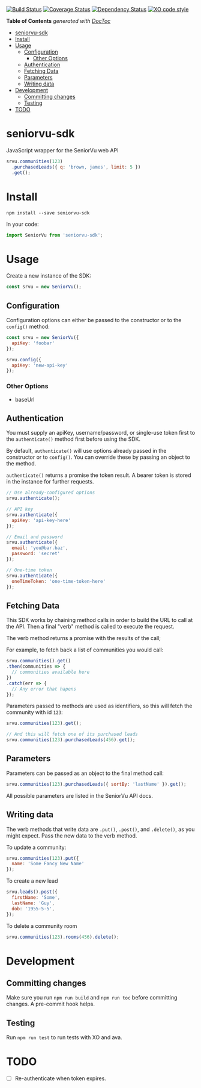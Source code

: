 [![Build Status](https://travis-ci.org/softvu/seniorvu-sdk.svg?branch=master)](https://travis-ci.org/softvu/seniorvu-sdk) [![Coverage Status](https://coveralls.io/repos/github/softvu/seniorvu-sdk/badge.svg?branch=master)](https://coveralls.io/github/softvu/seniorvu-sdk?branch=master) [![Dependency Status](https://dependencyci.com/github/softvu/seniorvu-sdk/badge)](https://dependencyci.com/github/softvu/seniorvu-sdk) [![XO code style](https://img.shields.io/badge/code_style-XO-5ed9c7.svg)](https://github.com/sindresorhus/xo)

<!-- START doctoc generated TOC please keep comment here to allow auto update -->
<!-- DON'T EDIT THIS SECTION, INSTEAD RE-RUN doctoc TO UPDATE -->
**Table of Contents**  *generated with [DocToc](https://github.com/thlorenz/doctoc)*

- [seniorvu-sdk](#seniorvu-sdk)
- [Install](#install)
- [Usage](#usage)
  - [Configuration](#configuration)
    - [Other Options](#other-options)
  - [Authentication](#authentication)
  - [Fetching Data](#fetching-data)
  - [Parameters](#parameters)
  - [Writing data](#writing-data)
- [Development](#development)
  - [Committing changes](#committing-changes)
  - [Testing](#testing)
- [TODO](#todo)

<!-- END doctoc generated TOC please keep comment here to allow auto update -->

# seniorvu-sdk

JavaScript wrapper for the SeniorVu web API

```javascript
srvu.communities(123)
  .purchasedLeads({ q: 'brown, james', limit: 5 })
  .get();
```

# Install

    npm install --save seniorvu-sdk

In your code:

```javascript
import SeniorVu from 'seniorvu-sdk';
```

# Usage

Create a new instance of the SDK:

```javascript
const srvu = new SeniorVu();
```

## Configuration

Configuration options can either be passed to the constructor or to the `config()` method:

```javascript
const srvu = new SeniorVu({
  apiKey: 'foobar'
});

srvu.config({
  apiKey: 'new-api-key'
});
```

### Other Options

* baseUrl

## Authentication

You must supply an apiKey, username/password, or single-use token first to the `authenticate()` method first before using the SDK.

By default, `authenticate()` will use options already passed in the constructor or to `config()`. You can override these by passing an object to the method.

`authenticate()` returns a promise the token result. A bearer token is stored in the instance for further requests.

```javascript
// Use already-configured options
srvu.authenticate();

// API key
srvu.authenticate({
  apiKey: 'api-key-here'
});

// Email and password
srvu.authenticate({
  email: 'you@bar.baz',
  password: 'secret'
});

// One-time token
srvu.authenticate({
  oneTimeToken: 'one-time-token-here'
});
```

## Fetching Data

This SDK works by chaining method calls in order to build the URL to call at the API. Then a final "verb" method is called to execute the request.

The verb method returns a promise with the results of the call;

For example, to fetch back a list of communities you would call:

```javascript
srvu.communities().get()
.then(communities => {
  // communities available here
})
.catch(err => {
  // Any error that hapens
});
```

Parameters passed to methods are used as identifiers, so this will fetch the community with id `123`:

```javascript
srvu.communities(123).get();

// And this will fetch one of its purchased leads
srvu.communities(123).purchasedLeads(456).get();
```

## Parameters

Parameters can be passed as an object to the final method call:

```javascript
srvu.communities(123).purchasedLeads({ sortBy: 'lastName' }).get();
```

All possible parameters are listed in the SeniorVu API docs.

## Writing data

The verb methods that write data are `.put()`, `.post()`, and `.delete()`, as you might expect. Pass the new data to the verb method.

To update a community:

```javascript
srvu.communities(123).put({
  name: 'Some Fancy New Name'
});
```

To create a new lead

```javascript
srvu.leads().post({
  firstName: 'Some',
  lastName: 'Guy',
  dob: '1955-5-5',
});
```

To delete a community room

```javascript
srvu.communities(123).rooms(456).delete();
```

# Development

## Committing changes

Make sure you run `npm run build` and `npm run toc` before committing changes. A pre-commit hook helps.

## Testing

Run `npm run test` to run tests with XO and ava.

# TODO

- [ ] Re-authenticate when token expires.
